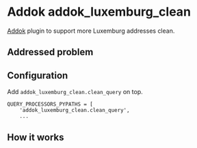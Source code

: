 # Addok addok_luxemburg_clean

[Addok](https://github.com/etalab/addok) plugin to support more Luxemburg addresses clean.

## Addressed problem


## Configuration

Add `addok_luxemburg_clean.clean_query` on top.

```
QUERY_PROCESSORS_PYPATHS = [
    'addok_luxemburg_clean.clean_query',
    ...
```

## How it works
